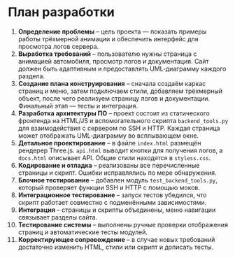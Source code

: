 # План разработки

1. **Определение проблемы** – цель проекта — показать примеры работы трёхмерной анимации и обеспечить интерфейс для просмотра логов сервера.
2. **Выработка требований** – пользователю нужны страница с анимацией автомобиля, просмотр логов и документация. Сайт должен быть адаптивным и предоставлять UML‑диаграмму каждого раздела.
3. **Создание плана конструирования** – сначала создаём каркас страниц и меню, затем подключаем стили, добавляем трёхмерный объект, после чего реализуем страницу логов и документации. Финальный этап — тесты и интеграция.
4. **Разработка архитектуры ПО** – проект состоит из статического фронтенда на HTML/JS и вспомогательного скрипта `backend_tools.py` для взаимодействия с сервером по SSH и HTTP. Каждая страница может отображать UML‑диаграмму во всплывающем окне.
5. **Детальное проектирование** – в файле `index.html` размещён рендерер Three.js. `api.html` выводит кнопки для получения логов, а `docs.html` описывает API. Общие стили находятся в `styless.css`.
6. **Кодирование и отладка** – реализованы все перечисленные страницы и скрипт. Ошибки исправлялись по мере обнаружения.
7. **Блочное тестирование** – добавлен модуль `test_backend_tools.py`, который проверяет функции SSH и HTTP с помощью моков.
8. **Интеграционное тестирование** – запуск тестов убедился, что скрипт работает совместно с подменёнными зависимостями.
9. **Интеграция** – страницы и скрипты объединены, меню навигации связывает разделы сайта.
10. **Тестирование системы** – выполнены ручные проверки отображения страниц и автоматические тесты модулей.
11. **Корректирующее сопровождение** – в случае новых требований достаточно изменить HTML, стили или скрипт и дописать тесты.
